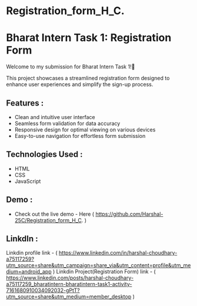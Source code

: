 # Registration_form_H_C.
# Bharat Intern Task 1: Registration Form

Welcome to my submission for Bharat Intern Task 1!🚀

This project showcases a streamlined registration form designed to enhance user experiences and simplify the sign-up process. 

## Features :
- Clean and intuitive user interface
- Seamless form validation for data accuracy
- Responsive design for optimal viewing on various devices
- Easy-to-use navigation for effortless form submission
  

## Technologies Used :
- HTML
- CSS
- JavaScript


## Demo :
- Check out the live demo - Here (  https://github.com/Harshal-25C/Registration_form_H_C.  )


## LinkdIn :
Linkdin profile link - (  https://www.linkedin.com/in/harshal-choudhary-a75117259?utm_source=share&utm_campaign=share_via&utm_content=profile&utm_medium=android_app  )
Linkdin Project(Registration Form) link - (  https://www.linkedin.com/posts/harshal-choudhary-a75117259_bharatintern-bharatintern-task1-activity-7161680910034092032-gPtT?utm_source=share&utm_medium=member_desktop  )
